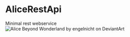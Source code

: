 # AliceRestApi
Minimal rest webservice
![Alice Beyond Wonderland by engelnicht on DeviantArt](https://img00.deviantart.net/bcd1/i/2009/154/6/e/alice_beyond_wonderland_by_engelnicht.png)

